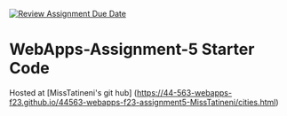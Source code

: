 [![Review Assignment Due Date](https://classroom.github.com/assets/deadline-readme-button-24ddc0f5d75046c5622901739e7c5dd533143b0c8e959d652212380cedb1ea36.svg)](https://classroom.github.com/a/7kKA03Up)
# WebApps-Assignment-5 Starter Code
Hosted at [MissTatineni's git hub] (https://44-563-webapps-f23.github.io/44563-webapps-f23-assignment5-MissTatineni/cities.html)

